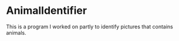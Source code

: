 # AnimalIdentifier
This is a program I worked on partly to identify pictures that contains animals.
